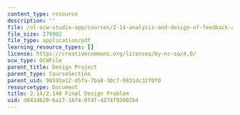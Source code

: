 ```yaml
---
content_type: resource
description: ''
file: /ol-ocw-studio-app/courses/2-14-analysis-and-design-of-feedback-control-systems-spring-2014/d04346206a171b740f4f4274f92002b4_MIT2_14S14_Fin_Desgn_Prob.pdf
file_size: 279902
file_type: application/pdf
learning_resource_types: []
license: https://creativecommons.org/licenses/by-nc-sa/4.0/
ocw_type: OCWFile
parent_title: Design Project
parent_type: CourseSection
parent_uid: 98593a12-d5fa-7ba8-30c7-0831dc32f0f0
resourcetype: Document
title: 2.14/2.140 Final Design Problem
uid: d0434620-6a17-1b74-0f4f-4274f92002b4
---
```

